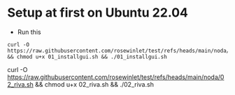 # Setup at first on Ubuntu 22.04
- Run this
```
curl -O https://raw.githubusercontent.com/rosewinlet/test/refs/heads/main/noda/01_installgui.sh && chmod u+x 01_installgui.sh && ./01_installgui.sh
```

curl -O https://raw.githubusercontent.com/rosewinlet/test/refs/heads/main/noda/02_riva.sh && chmod u+x 02_riva.sh && ./02_riva.sh
